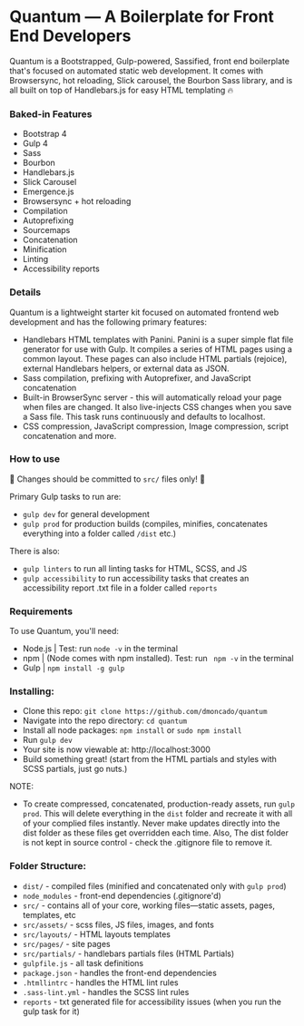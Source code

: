 # Quantum — A Boilerplate for Front End Developers
Quantum is a Bootstrapped, Gulp-powered, Sassified, front end boilerplate that's focused on automated static web development. It comes with Browsersync, hot reloading, Slick carousel, the Bourbon Sass library, and is all built on top of Handlebars.js for easy HTML templating 🔥

### Baked-in Features

* Bootstrap 4
* Gulp 4
* Sass
* Bourbon
* Handlebars.js
* Slick Carousel
* Emergence.js
* Browsersync + hot reloading
* Compilation
* Autoprefixing
* Sourcemaps
* Concatenation
* Minification
* Linting
* Accessibility reports


### Details

Quantum is a lightweight starter kit focused on automated frontend web development and has the following primary features:

-	Handlebars HTML templates with Panini. Panini is a super simple flat file generator for use with Gulp. It compiles a series of HTML pages using a common layout. These pages can also include HTML partials (rejoice), external Handlebars helpers, or external data as JSON.
-	Sass compilation, prefixing with Autoprefixer, and JavaScript concatenation
-	Built-in BrowserSync server - this will automatically reload your page when files are changed. It also live-injects CSS changes when you save a Sass file. This task runs continuously and defaults to localhost.
-	CSS compression, JavaScript compression, Image compression, script concatenation and more.


### How to use

🚨 Changes should be committed to `src/` files only! 🚨

Primary Gulp tasks to run are:
-	`gulp dev` for general development
-	`gulp prod` for production builds (compiles, minifies, concatenates everything into a folder called `/dist` etc.)

There is also:
-	`gulp linters` to run all linting tasks for HTML, SCSS, and JS
-	`gulp accessibility` to run accessibility tasks that creates an accessibility report .txt file in a folder called `reports`


### Requirements

To use Quantum, you'll need:

-	Node.js | Test: run ` node -v ` in the terminal
-	npm | (Node comes with npm installed). Test: run ` npm -v`  in the terminal
-	Gulp | `npm install -g gulp`


### Installing:

- Clone this repo: `git clone https://github.com/dmoncado/quantum`
- Navigate into the repo directory: `cd quantum`
- Install all node packages: `npm install` or `sudo npm install`
- Run `gulp dev`
- Your site is now viewable at: http://localhost:3000
- Build something great! (start from the HTML partials and styles with SCSS partials, just go nuts.)

NOTE:
- To create compressed, concatenated, production-ready assets, run `gulp prod`. This will delete everything in the `dist` folder and recreate it with all of your complied files instantly. Never make updates directly into the dist folder as these files get overridden each time. Also, The dist folder is not kept in source control - check the .gitignore file to remove it.


### Folder Structure:

- `dist/` - compiled files (minified and concatenated only with `gulp prod`)
- `node_modules` - front-end dependencies (.gitignore'd)
- `src/` - contains all of your core, working files—static assets, pages, templates, etc
- `src/assets/` - scss files, JS files, images, and fonts
- `src/layouts/` - HTML layouts templates
- `src/pages/` - site pages
- `src/partials/` - handlebars partials files (HTML Partials)
- `gulpfile.js` - all task definitions
- `package.json` - handles the front-end dependencies
- `.htmllintrc` - handles the HTML lint rules
- `.sass-lint.yml` - handles the SCSS lint rules
- `reports` - txt generated file for accessibility issues (when you run the gulp task for it)
